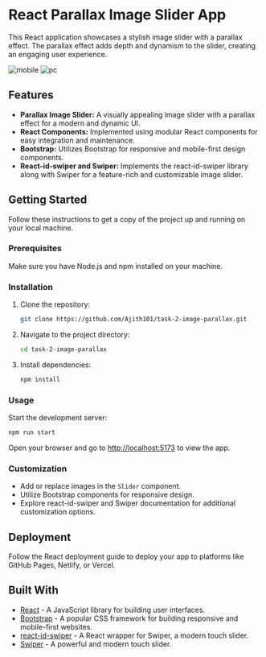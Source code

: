 # React Parallax Image Slider App

This React application showcases a stylish image slider with a parallax effect. The parallax effect adds depth and dynamism to the slider, creating an engaging user experience.

![mobile](https://github.com/Ajith101/task-2-image-parallax/assets/41799543/5b29f746-f936-43b0-949c-b86f86308d7e)
![pc](https://github.com/Ajith101/task-2-image-parallax/assets/41799543/741cd41a-3682-4271-9319-4f5672550f87)

## Features

- **Parallax Image Slider:** A visually appealing image slider with a parallax effect for a modern and dynamic UI.
- **React Components:** Implemented using modular React components for easy integration and maintenance.
- **Bootstrap:** Utilizes Bootstrap for responsive and mobile-first design components.
- **React-id-swiper and Swiper:** Implements the react-id-swiper library along with Swiper for a feature-rich and customizable image slider.

## Getting Started

Follow these instructions to get a copy of the project up and running on your local machine.

### Prerequisites

Make sure you have Node.js and npm installed on your machine.

### Installation

1. Clone the repository:

   ```bash
   git clone https://github.com/Ajith101/task-2-image-parallax.git
   ```

2. Navigate to the project directory:

   ```bash
   cd task-2-image-parallax
   ```

3. Install dependencies:

   ```bash
   npm install
   ```

### Usage

Start the development server:

```bash
npm run start
```

Open your browser and go to [http://localhost:5173](http://localhost:5173) to view the app.

### Customization

- Add or replace images in the `Slider` component.
- Utilize Bootstrap components for responsive design.
- Explore react-id-swiper and Swiper documentation for additional customization options.

## Deployment

Follow the React deployment guide to deploy your app to platforms like GitHub Pages, Netlify, or Vercel.

## Built With

- [React](https://reactjs.org/) - A JavaScript library for building user interfaces.
- [Bootstrap](https://getbootstrap.com/) - A popular CSS framework for building responsive and mobile-first websites.
- [react-id-swiper](https://github.com/kidjp85/react-id-swiper) - A React wrapper for Swiper, a modern touch slider.
- [Swiper](https://swiperjs.com/) - A powerful and modern touch slider.
